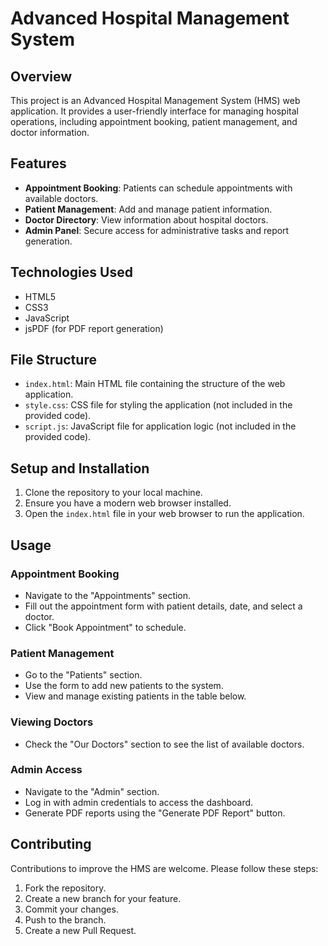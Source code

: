 # Advanced Hospital Management System

## Overview

This project is an Advanced Hospital Management System (HMS) web application. It provides a user-friendly interface for managing hospital operations, including appointment booking, patient management, and doctor information.

## Features

- **Appointment Booking**: Patients can schedule appointments with available doctors.
- **Patient Management**: Add and manage patient information.
- **Doctor Directory**: View information about hospital doctors.
- **Admin Panel**: Secure access for administrative tasks and report generation.

## Technologies Used

- HTML5
- CSS3
- JavaScript
- jsPDF (for PDF report generation)

## File Structure

- `index.html`: Main HTML file containing the structure of the web application.
- `style.css`: CSS file for styling the application (not included in the provided code).
- `script.js`: JavaScript file for application logic (not included in the provided code).

## Setup and Installation

1. Clone the repository to your local machine.
2. Ensure you have a modern web browser installed.
3. Open the `index.html` file in your web browser to run the application.

## Usage

### Appointment Booking
- Navigate to the "Appointments" section.
- Fill out the appointment form with patient details, date, and select a doctor.
- Click "Book Appointment" to schedule.

### Patient Management
- Go to the "Patients" section.
- Use the form to add new patients to the system.
- View and manage existing patients in the table below.

### Viewing Doctors
- Check the "Our Doctors" section to see the list of available doctors.

### Admin Access
- Navigate to the "Admin" section.
- Log in with admin credentials to access the dashboard.
- Generate PDF reports using the "Generate PDF Report" button.

## Contributing

Contributions to improve the HMS are welcome. Please follow these steps:

1. Fork the repository.
2. Create a new branch for your feature.
3. Commit your changes.
4. Push to the branch.
5. Create a new Pull Request.
